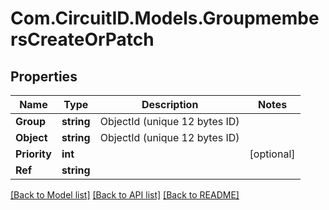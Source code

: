 
# Com.CircuitID.Models.GroupmembersCreateOrPatch

## Properties

Name | Type | Description | Notes
------------ | ------------- | ------------- | -------------
**Group** | **string** | ObjectId (unique 12 bytes ID) | 
**Object** | **string** | ObjectId (unique 12 bytes ID) | 
**Priority** | **int** |  | [optional] 
**Ref** | **string** |  | 

[[Back to Model list]](../README.md#documentation-for-models)
[[Back to API list]](../README.md#documentation-for-api-endpoints)
[[Back to README]](../README.md)

